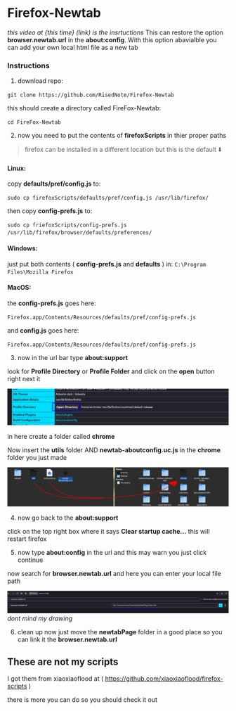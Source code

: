 # Firefox-Newtab
*this video at {this time} (link) is the insrtuctions*
This can restore the option **browser.newtab.url** in the **about:config**.
With this option abavialble you can add your own local html file as a new tab

### Instructions
1. download repo:

`git clone https://github.com/RisedNote/Firefox-Newtab`

  this should create a directory called FireFox-Newtab:

`cd FireFox-Newtab`

2. now you need to put the contents of **firefoxScripts** in thier proper paths
> firefox can be installed in a different location but this is the default :arrow_down:

#### Linux:
copy **defaults/pref/config.js** to:

`sudo cp firefoxScripts/defaults/pref/config.js /usr/lib/firefox/`

then copy **config-prefs.js** to:

`sudo cp friefoxScripts/config-prefs.js /usr/lib/firefox/browser/defaults/preferences/`

#### Windows:
just put both contents ( **config-prefs.js** and **defaults** ) in: `C:\Program Files\Mozilla Firefox`

#### MacOS:
the **config-prefs.js** goes here:

`Firefox.app/Contents/Resources/defaults/pref/config-prefs.js`

and **config.js** goes here:

`Firefox.app/Contents/Resources/defaults/pref/config-prefs.js`

3. now in the url bar type **about:support**

  look for **Profile Directory** or **Profile Folder** and click on the **open** button right next it

  ![click open screenshot](.screenshots/open.png)

  in here create a folder called **chrome**

  Now insert the **utils** folder AND **newtab-aboutconfig.uc.js** in the **chrome** folder you just made

  ![move into chorme screenshot](.screenshots/inChrome.png)
  
4. now go back to the **about:support**
  
  click on the top right box where it says **Clear startup cache...** this will restart firefox

5. now type **about:config** in the url and this may warn you just click continue

  now search for **browser.newtab.url** and here you can enter your local file path

  ![screenshot on newtab option](.screenshots/localfileNewtab.png)
  *dont mind my drawing*
  
6. clean up
  now just move the **newtabPage** folder in a good place so you can link it the **browser.newtab.url**

## These are not my scripts
I got them from xiaoxiaoflood at ( https://github.com/xiaoxiaoflood/firefox-scripts )

there is more you can do so you should check it out
